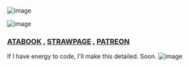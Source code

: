 ![image](https://github.com/user-attachments/assets/563a615d-11c3-4896-a826-6c2f3a4b0741)


  ![image](https://github.com/user-attachments/assets/a5787b6e-73f4-48a9-8ef2-2bc4964964c5)

  ### [ATABOOK](https://reiifayrezuu.atabook.org/) , [STRAWPAGE](https://reiivrynnzu.straw.page/) , [PATREON](https://www.patreon.com/c/reii_vrynnwaffls/about)
If I have energy to code, I'll make this detailed. Soon.
![image](https://github.com/user-attachments/assets/7449e31e-2bc3-4592-8b9f-43f3d0d6a6c9)

